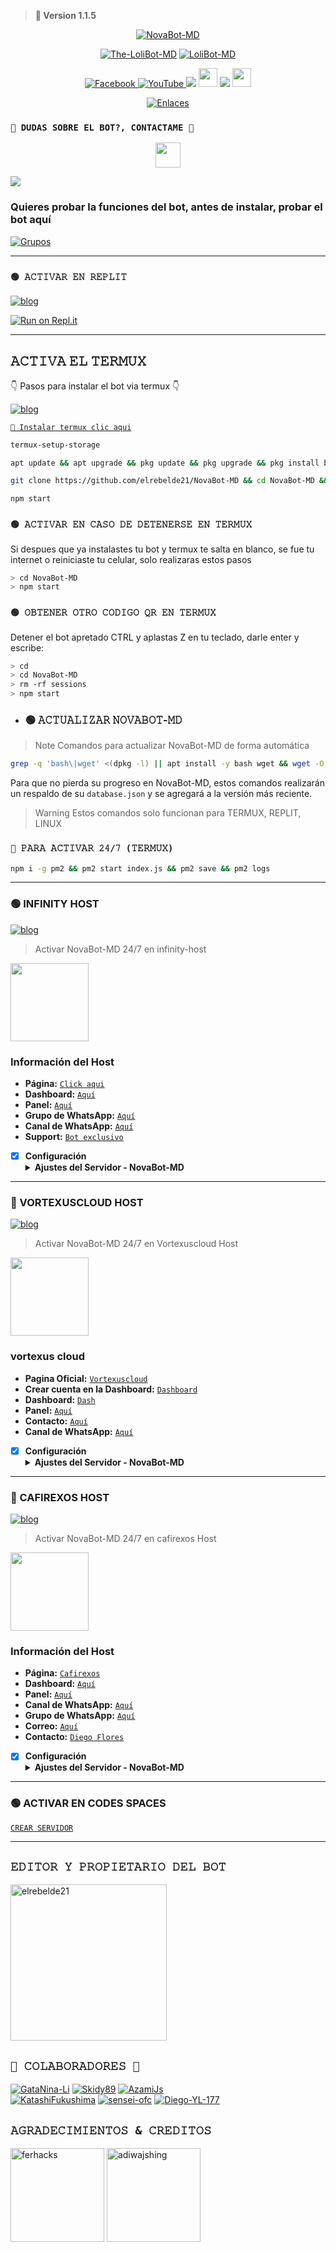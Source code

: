 > <b>  🚀 Version 1.1.5 </b>


<p align="center">
<a href="#"><img title="NovaBot-MD" src="https://telegra.ph/file/343e60521da533ea8a2d3.jpg/badge/a -purple?colorA=%cc33ff&colorB=%cc33ff&style=for-the-badge"></a>
</p>
<p align="center">
<a href="#"><img title="The-LoliBot-MD" src="https://img.shields.io/badge/SI TE AGRADA EL REPOSITORIO APOYAME CON UNA 🌟 ¡GRACIAS! -red?colorA=%255ff0000&colorB=%23017e40&style=for-the-badge"></a> 
<a href="#"><img title="LoliBot-MD" src="https://img.shields.io/badge/COMPATIBLE CON LA VERSIÓN MULTI DISPOSITIVOS DE WHATSAPP-red?colorA=%F77F48FF&colorB=%F77F48FF&style=for-the-badge">
<div align="center">
<a href="https://facebook.com/groups/872989990425789/">
<img src="https://img.shields.io/badge/Facebook-1877F2?style=for-the-badge&logo=facebook&logoColor=white" alt="Facebook">
</a>
<a href="https://www.youtube.com/@elrebelde.21">
<img src="https://img.shields.io/badge/YouTube-FF0000?style=for-the-badge&logo=youtube&logoColor=white" alt="YouTube">
</a>
<a href="https://www.tiktok.com/@lolibot_?_t=8ge2zeRZ04r&_r=1" target="_blank"> <img src="https://img.shields.io/badge/-TikTok-%23E4405F?style=for-the-badge&logo=tiktok&logoColor=black" target="_blank"></a> <img src="https://github.com/siegrin/siegrin/blob/main/Assets/Handshake.gif" height="30px">
</a>
<a href="https://paypal.me/OfcGB" target="_blank"> <img src="https://img.shields.io/badge/PayPal-00457C?style=for-the-badge&logo=paypal&logoColor=white" target="_blank"></a> <img src="https://github.com/siegrin/siegrin/blob/main/Assets/Handshake.gif" height="30px">
</a>
    
[![Enlaces](https://img.shields.io/badge/Encontra_todos_los_enlace_en_un_único_lugar-000000%7D?style=for-the-badge&logo=biolink&logoColor=white)](https://atom.bio/lolibot)
</div>
    
### `👑 DUDAS SOBRE EL BOT?, CONTACTAME 👑`
<p align="center">
<a href="https://github.com/elrebelde21"><img src="http://readme-typing-svg.herokuapp.com?font=mono&size=14&duration=3000&color=ABF7BB&center=verdadero&vCenter=verdadero&lines=Solo+escr%C3%ADba+si+tiene+dudas." height="40px"
</p>
    
<a href="wa.me/573183650526" target="blank"><img src="https://img.shields.io/badge/Creador-25D366?style=for-the-badge&logo=whatsapp&logoColor=white" /></a>

### Quieres probar la funciones del bot, antes de instalar, probar el bot aquí

[![Grupos](https://img.shields.io/badge/Grupos-25D366?style=for-the-badge&logo=whatsapp&logoColor=white)](https://chat.whatsapp.com/Em4Byf4w5VgHObPvZQlfnM) 

------------------ 

### `🟢 𝙰𝙲𝚃𝙸𝚅𝙰𝚁 𝙴𝙽 𝚁𝙴𝙿𝙻𝙸𝚃`

[![blog](https://img.shields.io/badge/Replit-Tutorial-FF0000?style=for-the-badge&logo=youtube&logoColor=white)
](https://youtu.be/SMjCcfuyWQE)

[![Run on Repl.it](https://repl.it/badge/github/elrebelde21/NovaBot-MD)](https://repl.it/github/elrebelde21/NovaBot-MD) 

------------------ 

## 𝙰𝙲𝚃𝙸𝚅𝙰 𝙴𝙻 𝚃𝙴𝚁𝙼𝚄𝚇
👇 Pasos para instalar el bot via termux 👇

[![blog](https://img.shields.io/badge/Video-Tutorial-FF0000?style=for-the-badge&logo=youtube&logoColor=white)
](https://youtu.be/OhbJjp0L2QA?si=LUTw6tIkQmP7XOhp)

[`💫 Instalar termux clic aqui`](https://www.mediafire.com/file/3hsvi3xkpq3a64o/termux_118.apk/file)

```bash
termux-setup-storage
```
```bash
apt update && apt upgrade && pkg update && pkg upgrade && pkg install bash && pkg install libwebp && pkg install git -y && pkg install nodejs -y && pkg install ffmpeg -y && pkg install wget && pkg install imagemagick -y && pkg install yarn
```
```bash
git clone https://github.com/elrebelde21/NovaBot-MD && cd NovaBot-MD && yarn && npm install
```
```bash
npm start
```

### `🟢 𝙰𝙲𝚃𝙸𝚅𝙰𝚁 𝙴𝙽 𝙲𝙰𝚂𝙾 𝙳𝙴 𝙳𝙴𝚃𝙴𝙽𝙴𝚁𝚂𝙴 𝙴𝙽 𝚃𝙴𝚁𝙼𝚄𝚇`
Si despues que ya instalastes tu bot y termux te salta en blanco, se fue tu internet o reiniciaste tu celular, solo realizaras estos pasos
```bash
> cd NovaBot-MD
> npm start
```
### `🟢 𝙾𝙱𝚃𝙴𝙽𝙴𝚁 𝙾𝚃𝚁𝙾 𝙲𝙾𝙳𝙸𝙶𝙾 𝚀𝚁 𝙴𝙽 𝚃𝙴𝚁𝙼𝚄𝚇`
Detener el bot apretado CTRL y aplastas Z en tu teclado, darle enter y escribe:
```bash
> cd 
> cd NovaBot-MD
> rm -rf sessions
> npm start
```

- ### 🟢 𝙰𝙲𝚃𝚄𝙰𝙻𝙸𝚉𝙰𝚁 𝙽𝙾𝚅𝙰𝙱𝙾𝚃-𝙼𝙳
> Note Comandos para actualizar NovaBot-MD de forma automática
```bash
grep -q 'bash\|wget' <(dpkg -l) || apt install -y bash wget && wget -O - https://raw.githubusercontent.com/elrebelde21/NovaBot-MD/master/update.sh | bash
```
Para que no pierda su progreso en NovaBot-MD, estos comandos realizarán un respaldo de su `database.json` y se agregará a la versión más reciente.

> Warning Estos comandos solo funcionan para TERMUX, REPLIT, LINUX

### `🤖 𝙿𝙰𝚁𝙰 𝙰𝙲𝚃𝙸𝚅𝙰𝚁 𝟸𝟺/𝟽 (𝚃𝙴𝚁𝙼𝚄𝚇)`
```bash
npm i -g pm2 && pm2 start index.js && pm2 save && pm2 logs
```

------------------ 

### 🟢 INFINITY HOST
[![blog](https://img.shields.io/badge/infinity-NovaBot-FF0000?style=for-the-badge&logo=youtube&logoColor=white)
](https://youtu.be/o6ZSpMOsvHs?si=fzwZIDN5LPE1w0pI)
> Activar NovaBot-MD 24/7 en infinity-host

<a href="https://dashboard.infinitywa.xyz"><img src="https://qu.ax/TPhh.jpg" height="125px"></a>
### Información del Host

- **Página:** [`Click aqui`](https://dashboard.infinitywa.xyz)
- **Dashboard:** [`Aquí`](https://dashboard.infinitywa.xyz)
- **Panel:** [`Aquí`](https://live.panel-infinitywa.store)
- **Grupo de WhatsApp:** [`Aquí`](https://chat.whatsapp.com/GQ82mPnSYnm0XL2hLPk7FV)
- **Canal de WhatsApp:** [`Aquí`](https://whatsapp.com/channel/0029Va4QjH7DeON0ePwzjS1A)
- **Support:** [`Bot exclusivo`](https://wa.me/message/FETBF7YBO37CG1)

- [x] **Configuración** <details><summary>**Ajustes del Servidor - NovaBot-MD**</summary><img src="https://qu.ax/oBeS.jpg"></details>
------------------  

###  🚀 VORTEXUSCLOUD HOST
[![blog](https://img.shields.io/badge/Vortexuscloud-NovaBotMD-FF0000?style=for-the-badge&logo=youtube&logoColor=white)
](https://youtu.be/Xp2jRbG_v8o?si=nSAj4vUdz9tS31pO)
> Activar NovaBot-MD 24/7 en Vortexuscloud Host

<a href="https://vortexuscloud.com"><img src="https://telegra.ph/file/4bd3d8d14e5683073d4f3.jpg" height="125px"></a>
### vortexus cloud

- **Pagina Oficial:** [`Vortexuscloud`](https://vortexuscloud.com)
- **Crear cuenta en la Dashboard:** [`Dashboard`](https://youtu.be/JUg7DWUY6_Y?si=DHwk9dwjvWdPEIBJ)
- **Dashboard:** [`Dash`](https://dash.vortexuscloud.com)
- **Panel:** [`Aquí`](https://panel.vortexuscloud.com)
- **Contacto:** [`Aquí`](https://wa.me/258858119033) 
- **Canal de WhatsApp:** [`Aquí`](https://whatsapp.com/channel/0029Va8ZD6O3mFXxTPl1m13A)

- [x] **Configuración** <details><summary>**Ajustes del Servidor - NovaBot-MD**</summary><img src="https://telegra.ph/file/5f7ea409a01756d76568f.jpg"></details>

------------------ 

### 📌 CAFIREXOS HOST
[![blog](https://img.shields.io/badge/Cafirexos-NovaBotMD-FF0000?style=for-the-badge&logo=youtube&logoColor=white)
]()
> Activar NovaBot-MD 24/7 en cafirexos Host

<a href="https://www.cafirexos.com/"><img src="https://telegra.ph/file/f400ffe819ad3c0fc87b9.jpg" height="125px"></a>
### Información del Host

- **Página:** [`Cafirexos`](https://www.cafirexos.com)
- **Dashboard:** [`Aquí`](https://dash.cafirexos.com)
- **Panel:** [`Aquí`](https://panel.cafirexos.com/)
- **Canal de WhatsApp:** [`Aquí`](https://whatsapp.com/channel/0029VaFVSkRCMY0KFmCMDX2q)
- **Grupo de WhatsApp:** [`Aquí`](https://chat.whatsapp.com/FBtyc8Q5w2iJXVl5zGJdFJ)
- **Correo:** [`Aquí`](mailto:contacto@cafirexos.com)
- **Contacto:** [`Diego Flores`](https://wa.me/50497150165)

- [x] **Configuración** <details><summary>**Ajustes del Servidor - NovaBot-MD**</summary><img src="https://telegra.ph/file/38d1458d37957d7323e7b.jpg"></details>

------------------ 
### 🟢 ACTIVAR EN CODES SPACES 

[`CREAR SERVIDOR`](https://github.com/codespaces/new?skip_quickstart=true&machine=basicLinux32gb&repo=elrebelde21/NovaBot-MD&ref=main&geo=UsEast)

------------------ 

## `𝙴𝙳𝙸𝚃𝙾𝚁 𝚈 𝙿𝚁𝙾𝙿𝙸𝙴𝚃𝙰𝚁𝙸𝙾 𝙳𝙴𝙻 𝙱𝙾𝚃`

<a href="https://github.com/elrebelde21"><img src="https://github.com/elrebelde21.png" width="250" height="250" alt="elrebelde21"/></a>

## `👑 𝙲𝙾𝙻𝙰𝙱𝙾𝚁𝙰𝙳𝙾𝚁𝙴𝚂 👑`

[![GataNina-Li](https://github.com/GataNina-Li.png?size=100)](https://github.com/GataNina-Li) 
[![Skidy89](https://github.com/Skidy89.png?size=100)](https://github.com/Skidy89) 
[![AzamiJs](https://github.com/AzamiJs.png?size=100)](https://github.com/AzamiJs)  
[![KatashiFukushima](https://github.com/KatashiFukushima.png?size=100)](https://github.com/KatashiFukushima)
[![sensei-ofc](https://github.com/sensei-ofc.png?size=100)](https://github.com/sensei-ofc)
[![Diego-YL-177](https://github.com/Diego-YL-177.png?size=100)](https://github.com/Diego-YL-177)

## `𝙰𝙶𝚁𝙰𝙳𝙴𝙲𝙸𝙼𝙸𝙴𝙽𝚃𝙾𝚂 & 𝙲𝚁𝙴𝙳𝙸𝚃𝙾𝚂` 
<a href="https://github.com/ferhacks"><img src="https://github.com/ferhacks.png" width="150" height="150" alt="ferhacks"/></a>
<a href="https://github.com/WhiskeySockets/Baileys"><img src="https://github.com/WhiskeySockets.png" width="150" height="150" alt="adiwajshing"/></a>
